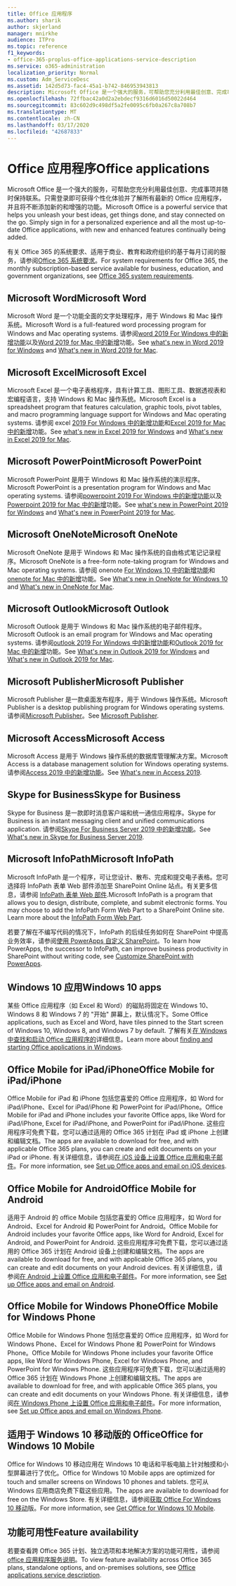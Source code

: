 ```yaml
---
title: Office 应用程序
ms.author: sharik
author: skjerland
manager: mnirkhe
audience: ITPro
ms.topic: reference
f1_keywords:
- office-365-proplus-office-applications-service-description
ms.service: o365-administration
localization_priority: Normal
ms.custom: Adm_ServiceDesc
ms.assetid: 142d5d73-fac4-45a1-b742-846953943813
description: Microsoft Office 是一个强大的服务，可帮助您充分利用最佳创意、完成事项并随时保持联系。只需登录即可获得个性化体验并了解所有最新的 Office 应用程序，并且将不断添加新的和增强的功能。
ms.openlocfilehash: 72ffbac42a0d2a2ebdecf9316d6016d50022d464
ms.sourcegitcommit: 83c602d9c498df5a2fe0095c6fb0a267c8a708b7
ms.translationtype: MT
ms.contentlocale: zh-CN
ms.lasthandoff: 03/17/2020
ms.locfileid: "42687833"
---
```

# <a name="office-applications"></a><span data-ttu-id="1bfa5-104">Office 应用程序</span><span class="sxs-lookup"><span data-stu-id="1bfa5-104">Office applications</span></span>

<span data-ttu-id="1bfa5-p102">Microsoft Office 是一个强大的服务，可帮助您充分利用最佳创意、完成事项并随时保持联系。只需登录即可获得个性化体验并了解所有最新的 Office 应用程序，并且将不断添加新的和增强的功能。</span><span class="sxs-lookup"><span data-stu-id="1bfa5-p102">Microsoft Office is a powerful service that helps you unleash your best ideas, get things done, and stay connected on the go. Simply sign in for a personalized experience and all the most up-to-date Office applications, with new and enhanced features continually being added.</span></span>
  
<span data-ttu-id="1bfa5-107">有关 Office 365 的系统要求、适用于商业、教育和政府组织的基于每月订阅的服务，请参阅[Office 365 系统要求](https://products.office.com/office-system-requirements/#Office365forBEG)。</span><span class="sxs-lookup"><span data-stu-id="1bfa5-107">For system requirements for Office 365, the monthly subscription-based service available for business, education, and government organizations, see [Office 365 system requirements](https://products.office.com/office-system-requirements/#Office365forBEG).</span></span>
  
## <a name="microsoft-word"></a><span data-ttu-id="1bfa5-108">Microsoft Word</span><span class="sxs-lookup"><span data-stu-id="1bfa5-108">Microsoft Word</span></span>

<span data-ttu-id="1bfa5-109">Microsoft Word 是一个功能全面的文字处理程序，用于 Windows 和 Mac 操作系统。</span><span class="sxs-lookup"><span data-stu-id="1bfa5-109">Microsoft Word is a full-featured word processing program for Windows and Mac operating systems.</span></span> <span data-ttu-id="1bfa5-110">请参阅[word 2019 For Windows 中的新增功能](https://support.office.com/article/what-s-new-in-word-2019-for-windows-d3d31e5e-2bb8-4433-80bb-08279beef4b3)以及[Word 2019 for Mac 中的新增](https://support.office.com/article/what-s-new-in-word-2019-for-mac-247e0cd4-a758-4b42-a157-42eb8853aef5)功能。</span><span class="sxs-lookup"><span data-stu-id="1bfa5-110">See [what's new in Word 2019 for Windows](https://support.office.com/article/what-s-new-in-word-2019-for-windows-d3d31e5e-2bb8-4433-80bb-08279beef4b3) and [What's new in Word 2019 for Mac](https://support.office.com/article/what-s-new-in-word-2019-for-mac-247e0cd4-a758-4b42-a157-42eb8853aef5).</span></span>
  
## <a name="microsoft-excel"></a><span data-ttu-id="1bfa5-111">Microsoft Excel</span><span class="sxs-lookup"><span data-stu-id="1bfa5-111">Microsoft Excel</span></span>

<span data-ttu-id="1bfa5-112">Microsoft Excel 是一个电子表格程序，具有计算工具、图形工具、数据透视表和宏编程语言，支持 Windows 和 Mac 操作系统。</span><span class="sxs-lookup"><span data-stu-id="1bfa5-112">Microsoft Excel is a spreadsheet program that features calculation, graphic tools, pivot tables, and macro programming language support for Windows and Mac operating systems.</span></span> <span data-ttu-id="1bfa5-113">请参阅 excel [2019 For Windows 中的新增功能](https://support.office.com/article/what-s-new-in-excel-2019-for-windows-5a201203-1155-4055-82a5-82bf0994631f)和[Excel 2019 for Mac 中的新增](https://support.office.com/article/what-s-new-in-excel-2019-for-mac-5ce129d3-9e5c-417f-9545-fb6f7b72674d)功能。</span><span class="sxs-lookup"><span data-stu-id="1bfa5-113">See [what's new in Excel 2019 for Windows](https://support.office.com/article/what-s-new-in-excel-2019-for-windows-5a201203-1155-4055-82a5-82bf0994631f) and [What's new in Excel 2019 for Mac](https://support.office.com/article/what-s-new-in-excel-2019-for-mac-5ce129d3-9e5c-417f-9545-fb6f7b72674d).</span></span>
  
## <a name="microsoft-powerpoint"></a><span data-ttu-id="1bfa5-114">Microsoft PowerPoint</span><span class="sxs-lookup"><span data-stu-id="1bfa5-114">Microsoft PowerPoint</span></span>

<span data-ttu-id="1bfa5-115">Microsoft PowerPoint 是用于 Windows 和 Mac 操作系统的演示程序。</span><span class="sxs-lookup"><span data-stu-id="1bfa5-115">Microsoft PowerPoint is a presentation program for Windows and Mac operating systems.</span></span> <span data-ttu-id="1bfa5-116">请参阅[powerpoint 2019 For Windows 中的新增功能](https://support.office.com/article/what-s-new-in-powerpoint-2019-for-windows-8355a56a-f643-42d2-8454-784fa9b3d109)以及[Powerpoint 2019 for Mac 中的新增](https://support.office.com/article/what-s-new-in-powerpoint-2019-for-mac-5038ba79-48c5-40f0-adff-11489e5d6fed)功能。</span><span class="sxs-lookup"><span data-stu-id="1bfa5-116">See [what's new in PowerPoint 2019 for Windows](https://support.office.com/article/what-s-new-in-powerpoint-2019-for-windows-8355a56a-f643-42d2-8454-784fa9b3d109) and [What's new in PowerPoint 2019 for Mac](https://support.office.com/article/what-s-new-in-powerpoint-2019-for-mac-5038ba79-48c5-40f0-adff-11489e5d6fed).</span></span>
  
## <a name="microsoft-onenote"></a><span data-ttu-id="1bfa5-117">Microsoft OneNote</span><span class="sxs-lookup"><span data-stu-id="1bfa5-117">Microsoft OneNote</span></span>

<span data-ttu-id="1bfa5-118">Microsoft OneNote 是用于 Windows 和 Mac 操作系统的自由格式笔记记录程序。</span><span class="sxs-lookup"><span data-stu-id="1bfa5-118">Microsoft OneNote is a free-form note-taking program for Windows and Mac operating systems.</span></span> <span data-ttu-id="1bfa5-119">请参阅 onenote [For Windows 10 中的新增功能](https://support.office.com/article/what-s-new-in-onenote-for-windows-10-1477d5de-f4fd-4943-b18a-ff17091161ea)和[onenote for Mac 中的新增](https://support.office.com/article/see-what-s-new-in-onenote-for-mac-c82d3f15-252f-452a-89ba-e09fbe418829)功能。</span><span class="sxs-lookup"><span data-stu-id="1bfa5-119">See [What's new in OneNote for Windows 10](https://support.office.com/article/what-s-new-in-onenote-for-windows-10-1477d5de-f4fd-4943-b18a-ff17091161ea) and [What's new in OneNote for Mac](https://support.office.com/article/see-what-s-new-in-onenote-for-mac-c82d3f15-252f-452a-89ba-e09fbe418829).</span></span>
  
## <a name="microsoft-outlook"></a><span data-ttu-id="1bfa5-120">Microsoft Outlook</span><span class="sxs-lookup"><span data-stu-id="1bfa5-120">Microsoft Outlook</span></span>

<span data-ttu-id="1bfa5-121">Microsoft Outlook 是用于 Windows 和 Mac 操作系统的电子邮件程序。</span><span class="sxs-lookup"><span data-stu-id="1bfa5-121">Microsoft Outlook is an email program for Windows and Mac operating systems.</span></span> <span data-ttu-id="1bfa5-122">请参阅[outlook 2019 For Windows 中的新增功能](https://support.office.com/article/what-s-new-in-outlook-2019-for-windows-0c64df36-0908-4ff6-a7fc-573a62800525)和[Outlook 2019 for Mac 中的新增](https://support.office.com/article/what-s-new-in-outlook-2019-for-mac-05736033-f99e-4cb2-88aa-01e979b0736b)功能。</span><span class="sxs-lookup"><span data-stu-id="1bfa5-122">See [What's new in Outlook 2019 for Windows](https://support.office.com/article/what-s-new-in-outlook-2019-for-windows-0c64df36-0908-4ff6-a7fc-573a62800525) and [What's new in Outlook 2019 for Mac](https://support.office.com/article/what-s-new-in-outlook-2019-for-mac-05736033-f99e-4cb2-88aa-01e979b0736b).</span></span>
  
## <a name="microsoft-publisher"></a><span data-ttu-id="1bfa5-123">Microsoft Publisher</span><span class="sxs-lookup"><span data-stu-id="1bfa5-123">Microsoft Publisher</span></span>

<span data-ttu-id="1bfa5-124">Microsoft Publisher 是一款桌面发布程序，用于 Windows 操作系统。</span><span class="sxs-lookup"><span data-stu-id="1bfa5-124">Microsoft Publisher is a desktop publishing program for Windows operating systems.</span></span> <span data-ttu-id="1bfa5-125">请参阅[Microsoft Publisher](https://products.office.com/publisher)。</span><span class="sxs-lookup"><span data-stu-id="1bfa5-125">See [Microsoft Publisher](https://products.office.com/publisher).</span></span>
  
## <a name="microsoft-access"></a><span data-ttu-id="1bfa5-126">Microsoft Access</span><span class="sxs-lookup"><span data-stu-id="1bfa5-126">Microsoft Access</span></span>

<span data-ttu-id="1bfa5-127">Microsoft Access 是用于 Windows 操作系统的数据库管理解决方案。</span><span class="sxs-lookup"><span data-stu-id="1bfa5-127">Microsoft Access is a database management solution for Windows operating systems.</span></span> <span data-ttu-id="1bfa5-128">请参阅[Access 2019 中的新增功能](https://support.office.com/article/what-s-new-in-access-2019-f52c5317-3494-4105-9c56-5a2abb8e0f87)。</span><span class="sxs-lookup"><span data-stu-id="1bfa5-128">See [What's new in Access 2019](https://support.office.com/article/what-s-new-in-access-2019-f52c5317-3494-4105-9c56-5a2abb8e0f87).</span></span>
  
## <a name="skype-for-business"></a><span data-ttu-id="1bfa5-129">Skype for Business</span><span class="sxs-lookup"><span data-stu-id="1bfa5-129">Skype for Business</span></span>

<span data-ttu-id="1bfa5-130">Skype for Business 是一款即时消息客户端和统一通信应用程序。</span><span class="sxs-lookup"><span data-stu-id="1bfa5-130">Skype for Business is an instant messaging client and unified communications application.</span></span> <span data-ttu-id="1bfa5-131">请参阅[Skype For Business Server 2019 中的新增功能](https://docs.microsoft.com/skypeforbusiness/whats-new)。</span><span class="sxs-lookup"><span data-stu-id="1bfa5-131">See [What's new in Skype for Business Server 2019](https://docs.microsoft.com/skypeforbusiness/whats-new).</span></span>
  
## <a name="microsoft-infopath"></a><span data-ttu-id="1bfa5-132">Microsoft InfoPath</span><span class="sxs-lookup"><span data-stu-id="1bfa5-132">Microsoft InfoPath</span></span>

<span data-ttu-id="1bfa5-p111">Microsoft InfoPath 是一个程序，可让您设计、散布、完成和提交电子表格。您可选择将 InfoPath 表单 Web 部件添加至 SharePoint Online 站点。有关更多信息，请参阅 [InfoPath 表单 Web 部件](https://go.microsoft.com/fwlink/p/?LinkId=271687).</span><span class="sxs-lookup"><span data-stu-id="1bfa5-p111">Microsoft InfoPath is a program that allows you to design, distribute, complete, and submit electronic forms. You may choose to add the InfoPath Form Web Part to a SharePoint Online site. Learn more about the [InfoPath Form Web Part](https://go.microsoft.com/fwlink/p/?LinkId=271687).</span></span>

<span data-ttu-id="1bfa5-136">若要了解在不编写代码的情况下，InfoPath 的后续任务如何在 SharePoint 中提高业务效率，请参阅[使用 PowerApps 自定义 SharePoint](https://powerapps.microsoft.com/infopath/)。</span><span class="sxs-lookup"><span data-stu-id="1bfa5-136">To learn how PowerApps, the successor to InfoPath, can improve business productivity in SharePoint without writing code, see [Customize SharePoint with PowerApps](https://powerapps.microsoft.com/infopath/).</span></span>
  
## <a name="windows-10-apps"></a><span data-ttu-id="1bfa5-137">Windows 10 应用</span><span class="sxs-lookup"><span data-stu-id="1bfa5-137">Windows 10 apps</span></span>

<span data-ttu-id="1bfa5-138">某些 Office 应用程序（如 Excel 和 Word）的磁贴将固定在 Windows 10、Windows 8 和 Windows 7 的 "开始" 屏幕上，默认情况下。</span><span class="sxs-lookup"><span data-stu-id="1bfa5-138">Some Office applications, such as Excel and Word, have tiles pinned to the Start screen of Windows 10, Windows 8, and Windows 7 by default.</span></span> <span data-ttu-id="1bfa5-139">了解有关[在 Windows 中查找和启动 Office 应用程序的](https://support.office.com/article/can-t-find-office-applications-in-windows-10-windows-8-or-windows-7-907ce545-6ae8-459b-8d9d-de6764a635d6?ocmsassetID=HA103581103&CTT=1&CorrelationId=03707eae-b946-462a-b3c6-f0fc04f55611&ui=en-US&rs=en-US&ad=US#ID0EAABAAA=Windows_8.1_or_Windows_8)详细信息。</span><span class="sxs-lookup"><span data-stu-id="1bfa5-139">Learn more about [finding and starting Office applications in Windows](https://support.office.com/article/can-t-find-office-applications-in-windows-10-windows-8-or-windows-7-907ce545-6ae8-459b-8d9d-de6764a635d6?ocmsassetID=HA103581103&CTT=1&CorrelationId=03707eae-b946-462a-b3c6-f0fc04f55611&ui=en-US&rs=en-US&ad=US#ID0EAABAAA=Windows_8.1_or_Windows_8).</span></span>
  
## <a name="office-mobile-for-ipadiphone"></a><span data-ttu-id="1bfa5-140">Office Mobile for iPad/iPhone</span><span class="sxs-lookup"><span data-stu-id="1bfa5-140">Office Mobile for iPad/iPhone</span></span>

<span data-ttu-id="1bfa5-141">Office Mobile for iPad 和 iPhone 包括您喜爱的 Office 应用程序，如 Word for iPad/iPhone、Excel for iPad/iPhone 和 PowerPoint for iPad/iPhone。</span><span class="sxs-lookup"><span data-stu-id="1bfa5-141">Office Mobile for iPad and iPhone includes your favorite Office apps, like Word for iPad/iPhone, Excel for iPad/iPhone, and PowerPoint for iPad/iPhone.</span></span> <span data-ttu-id="1bfa5-142">这些应用程序可免费下载，您可以通过适用的 Office 365 计划在 iPad 或 iPhone 上创建和编辑文档。</span><span class="sxs-lookup"><span data-stu-id="1bfa5-142">The apps are available to download for free, and with applicable Office 365 plans, you can create and edit documents on your iPad or iPhone.</span></span> <span data-ttu-id="1bfa5-143">有关详细信息，请参阅[在 iOS 设备上设置 Office 应用和电子邮件](https://support.office.com/article/set-up-office-apps-and-email-on-ios-devices-0402b37e-49c4-4419-a030-f34c2013041f?ui=en-US&rs=en-US&ad=US)。</span><span class="sxs-lookup"><span data-stu-id="1bfa5-143">For more information, see [Set up Office apps and email on iOS devices](https://support.office.com/article/set-up-office-apps-and-email-on-ios-devices-0402b37e-49c4-4419-a030-f34c2013041f?ui=en-US&rs=en-US&ad=US).</span></span>

## <a name="office-mobile-for-android"></a><span data-ttu-id="1bfa5-144">Office Mobile for Android</span><span class="sxs-lookup"><span data-stu-id="1bfa5-144">Office Mobile for Android</span></span>

<span data-ttu-id="1bfa5-145">适用于 Android 的 office Mobile 包括您喜爱的 Office 应用程序，如 Word for Android、Excel for Android 和 PowerPoint for Android。</span><span class="sxs-lookup"><span data-stu-id="1bfa5-145">Office Mobile for Android includes your favorite Office apps, like Word for Android, Excel for Android, and PowerPoint for Android.</span></span> <span data-ttu-id="1bfa5-146">这些应用程序可免费下载，您可以通过适用的 Office 365 计划在 Android 设备上创建和编辑文档。</span><span class="sxs-lookup"><span data-stu-id="1bfa5-146">The apps are available to download for free, and with applicable Office 365 plans, you can create and edit documents on your Android devices.</span></span> <span data-ttu-id="1bfa5-147">有关详细信息，请参阅[在 Android 上设置 Office 应用和电子邮件](https://support.office.com/article/set-up-office-apps-and-email-on-android-6ef2ebf2-fc2d-474a-be4a-5a801365c87f?ui=en-US&rs=en-US&ad=US)。</span><span class="sxs-lookup"><span data-stu-id="1bfa5-147">For more information, see [Set up Office apps and email on Android](https://support.office.com/article/set-up-office-apps-and-email-on-android-6ef2ebf2-fc2d-474a-be4a-5a801365c87f?ui=en-US&rs=en-US&ad=US).</span></span>

## <a name="office-mobile-for-windows-phone"></a><span data-ttu-id="1bfa5-148">Office Mobile for Windows Phone</span><span class="sxs-lookup"><span data-stu-id="1bfa5-148">Office Mobile for Windows Phone</span></span>

<span data-ttu-id="1bfa5-149">Office Mobile for Windows Phone 包括您喜爱的 Office 应用程序，如 Word for Windows Phone、Excel for Windows Phone 和 PowerPoint for Windows Phone。</span><span class="sxs-lookup"><span data-stu-id="1bfa5-149">Office Mobile for Windows Phone includes your favorite Office apps, like Word for Windows Phone, Excel for Windows Phone, and PowerPoint for Windows Phone.</span></span> <span data-ttu-id="1bfa5-150">这些应用程序可免费下载，您可以通过适用的 Office 365 计划在 Windows Phone 上创建和编辑文档。</span><span class="sxs-lookup"><span data-stu-id="1bfa5-150">The apps are available to download for free, and with applicable Office 365 plans, you can create and edit documents on your Windows Phone.</span></span> <span data-ttu-id="1bfa5-151">有关详细信息，请参阅[在 Windows Phone 上设置 Office 应用和电子邮件](https://support.office.com/article/set-up-office-apps-and-email-on-windows-phone-9bccc8b8-a321-4d0d-a45e-6e06a3438e43?ui=en-US&rs=en-US&ad=US)。</span><span class="sxs-lookup"><span data-stu-id="1bfa5-151">For more information, see [Set up Office apps and email on Windows Phone](https://support.office.com/article/set-up-office-apps-and-email-on-windows-phone-9bccc8b8-a321-4d0d-a45e-6e06a3438e43?ui=en-US&rs=en-US&ad=US).</span></span>

## <a name="office-for-windows-10-mobile"></a><span data-ttu-id="1bfa5-152">适用于 Windows 10 移动版的 Office</span><span class="sxs-lookup"><span data-stu-id="1bfa5-152">Office for Windows 10 Mobile</span></span>

<span data-ttu-id="1bfa5-153">Office for Windows 10 移动应用在 Windows 10 电话和平板电脑上针对触摸和小型屏幕进行了优化。</span><span class="sxs-lookup"><span data-stu-id="1bfa5-153">Office for Windows 10 Mobile apps are optimized for touch and smaller screens on Windows 10 phones and tablets.</span></span> <span data-ttu-id="1bfa5-154">您可从 Windows 应用商店免费下载这些应用。</span><span class="sxs-lookup"><span data-stu-id="1bfa5-154">The apps are available to download for free on the Windows Store.</span></span> <span data-ttu-id="1bfa5-155">有关详细信息，请参阅[获取 Office For Windows 10 移动](https://products.office.com/mobile/office-mobile-apps-for-windows)版。</span><span class="sxs-lookup"><span data-stu-id="1bfa5-155">For more information, see [Get Office for Windows 10 Mobile](https://products.office.com/mobile/office-mobile-apps-for-windows).</span></span>
  
## <a name="feature-availability"></a><span data-ttu-id="1bfa5-156">功能可用性</span><span class="sxs-lookup"><span data-stu-id="1bfa5-156">Feature availability</span></span>

<span data-ttu-id="1bfa5-157">若要查看跨 Office 365 计划、独立选项和本地解决方案的功能可用性，请参阅[office 应用程序服务说明](office-applications-service-description.md)。</span><span class="sxs-lookup"><span data-stu-id="1bfa5-157">To view feature availability across Office 365 plans, standalone options, and on-premises solutions, see [Office applications service description](office-applications-service-description.md).</span></span>
  